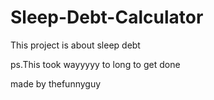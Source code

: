 # Sleep-Debt-Calculator






This project is about sleep debt 



ps.This took wayyyyy to long to get done




made by thefunnyguy
